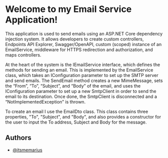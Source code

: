 # Welcome to my Email Service Application! 

This application is used to send emails using an ASP.NET Core dependency injection system. It allows developers to create custom controllers, Endpoints API Explorer, Swagger/OpenAPI, custom (scoped) instance of an EmailService, middleware for HTTPS redirection and authorization, and maps controllers. 

At the heart of the system is the IEmailService interface, which defines the methods for sending an email. This is implemented by the EmailService class, which takes an IConfiguration parameter to set up the SMTP server and send emails. The SendEmail method creates a new MimeMessage, sets the “From”, “To”, “Subject”, and “Body” of the email, and uses the IConfiguration parameter to set up a new SmtpClient in order to send the email to its destination. Once done, the SmtpClient is disconnected and a “NotImplementedException” is thrown.

To create an email I use the EmailDto class. This class contains three properties, "To", "Subject", and "Body", and also provides a constructor for the user to input the To address, Subject and Body for the message. 
## Authors

- [@itsmemarius](https://www.github.com/itsmemarius)

